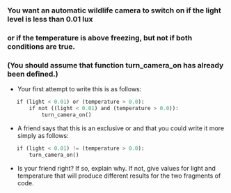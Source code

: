 ### You want an automatic wildlife camera to switch on if the light level is less than 0.01 lux 
### or if the temperature is above freezing, but not if both conditions are true. 
### (You should assume that function turn_camera_on has already been defined.)

- Your first attempt to write this is as follows:
```python
​ 	​if​ (light < 0.01) ​or​ (temperature > 0.0):
​ 	    ​if​ ​not​ ((light < 0.01) ​and​ (temperature > 0.0)):
​ 	        turn_camera_on()
```
-  A friend says that this is an exclusive or and that you could write it more simply as follows:
```python
​ 	​if​ (light < 0.01) != (temperature > 0.0):
​ 	    turn_camera_on()
```
-  Is your friend right? If so, explain why. If not, give values for light and temperature that will produce different results for the two fragments of code.